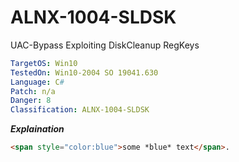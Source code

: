 # ALNX-1004-SLDSK
UAC-Bypass Exploiting DiskCleanup RegKeys

```yaml
TargetOS: Win10
TestedOn: Win10-2004 SO 19041.630
Language: C#
Patch: n/a
Danger: 8
Classification: ALNX-1004-SLDSK
```

**_Explaination_**
```html
<span style="color:blue">some *blue* text</span>.
```

